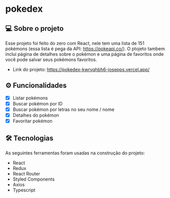 # pokedex

## 💻 Sobre o projeto

Esse projeto foi feito do zero com React, nele tem uma lista de 151 pokémons (essa lista é pega da API: https://pokeapi.co/). 
O ptojeto tambem inclui página de detalhes sobre o pokémon e uma página de favoritos onde você pode salvar seus pokémons favoritos.

- Link do projeto: https://pokedex-kwrvqhbh6-josepps.vercel.app/

## ⚙️ Funcionalidades

- [x] Listar pokémons
- [x] Buscar pokémon por ID
- [x] Buscar pokémon por letras no seu nome / nome
- [x] Detalhes do pokémon
- [x] Favoritar pokémon

## 🛠 Tecnologias

As seguintes ferramentas foram usadas na construção do projeto:

- React
- Redux
- React Router
- Styled Components
- Axios
- Typescript
